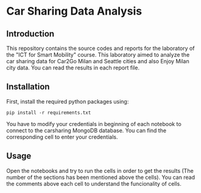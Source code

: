 # Car Sharing Data Analysis

## Introduction

This repository contains the source codes and reports for the laboratory of the "ICT for Smart Mobility" course. This laboratory aimed to analyze the car sharing data for Car2Go Milan and Seattle cities and also Enjoy Milan city data. You can read the results in each report file.

## Installation 

First, install the required python packages using:

```
pip install -r requirements.txt
```

You have to modify your credentials in beginning of each notebook to connect to the carsharing MongoDB database. You can find the corresponding cell to enter your credentials.

## Usage

Open the notebooks and try to run the cells in order to get the results (The number of the sections has been mentioned above the cells). You can read the comments above each cell to understand the funcionality of cells.
